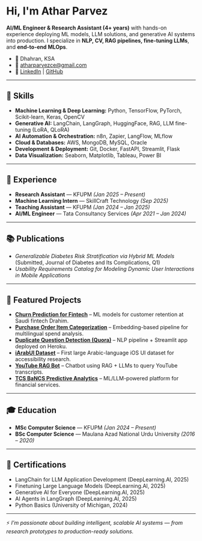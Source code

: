 # Hi, I'm Athar Parvez  

**AI/ML Engineer & Research Assistant (4+ years)** with hands-on experience deploying ML models, LLM solutions, and generative AI systems into production. I specialize in **NLP, CV, RAG pipelines, fine-tuning LLMs**, and **end-to-end MLOps**.  

- 📍 Dhahran, KSA  
- 📧 [atharparvezce@gmail.com](mailto:atharparvezce@gmail.com)  
- 🔗 [LinkedIn](#) | [GitHub](#)  

---

## 🔧 Skills  

- **Machine Learning & Deep Learning:** Python, TensorFlow, PyTorch, Scikit-learn, Keras, OpenCV  
- **Generative AI:** LangChain, LangGraph, HuggingFace, RAG, LLM fine-tuning (LoRA, QLoRA)  
- **AI Automation & Orchestration:** n8n, Zapier, LangFlow, MLflow  
- **Cloud & Databases:** AWS, MongoDB, MySQL, Oracle  
- **Development & Deployment:** Git, Docker, FastAPI, Streamlit, Flask  
- **Data Visualization:** Seaborn, Matplotlib, Tableau, Power BI  

---

## 💼 Experience  

- **Research Assistant** — KFUPM *(Jan 2025 – Present)*  
- **Machine Learning Intern** — SkillCraft Technology *(Sep 2025)*  
- **Teaching Assistant** — KFUPM *(Jan 2024 – Jan 2025)*  
- **AI/ML Engineer** — Tata Consultancy Services *(Apr 2021 – Jan 2024)*  

---

## 📚 Publications  

- *Generalizable Diabetes Risk Stratification via Hybrid ML Models* (Submitted, Journal of Diabetes and Its Complications, Q1)  
- *Usability Requirements Catalog for Modeling Dynamic User Interactions in Mobile Applications*  

---

## 🚀 Featured Projects  

- **[Churn Prediction for Fintech](#)** – ML models for customer retention at Saudi fintech Drahim.  
- **[Purchase Order Item Categorization](#)** – Embedding-based pipeline for multilingual spend analysis.  
- **[Duplicate Question Detection (Quora)](#)** – NLP pipeline + Streamlit app deployed on Heroku.  
- **[iArabUI Dataset](#)** – First large Arabic-language iOS UI dataset for accessibility research.  
- **[YouTube RAG Bot](#)** – Chatbot using RAG + LLMs to query YouTube transcripts.  
- **[TCS BaNCS Predictive Analytics](#)** – ML/LLM-powered platform for financial services.  

---

## 🎓 Education  

- **MSc Computer Science** — KFUPM *(Jan 2024 – Present)*  
- **BSc Computer Science** — Maulana Azad National Urdu University *(2016 – 2020)*  

---

## 📜 Certifications  

- LangChain for LLM Application Development (DeepLearning.AI, 2025)  
- Finetuning Large Language Models (DeepLearning.AI, 2025)  
- Generative AI for Everyone (DeepLearning.AI, 2025)  
- AI Agents in LangGraph (DeepLearning.AI, 2025)  
- Python Basics (University of Michigan, 2024)  

---

⚡ *I’m passionate about building intelligent, scalable AI systems — from research prototypes to production-ready solutions.*  
